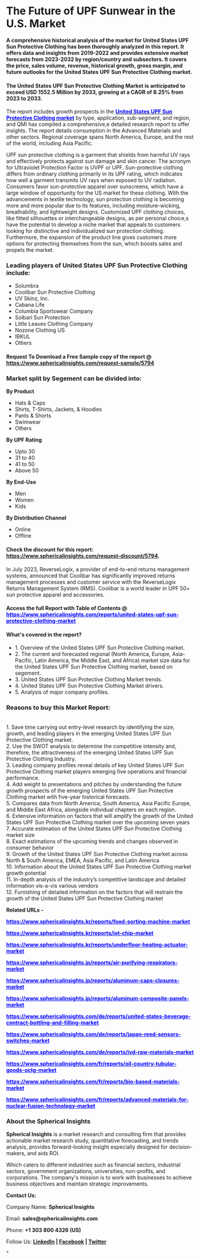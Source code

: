 <h1><strong>The Future of UPF Sunwear in the U.S. Market</strong></h1>
<p><strong>A comprehensive historical analysis of the market for United States UPF Sun Protective Clothing has been thoroughly analyzed in this report. It offers data and insights from 2019-2022 and provides extensive market forecasts from 2023-2032 by region/country and subsectors. It covers the price, sales volume, revenue, historical growth, gross margin, and future outlooks for the United States UPF Sun Protective Clothing market.</strong></p>
<h4><strong>The United States UPF Sun Protective Clothing Market is anticipated to exceed USD 1552.5 Million by 2033, growing at a CAGR of 8.25% from 2023 to 2033.</strong></h4>
<p>The report includes growth prospects in the <a href="https://www.sphericalinsights.com/reports/united-states-upf-sun-protective-clothing-market" target="_blank"><span style="color: #0000ff;"><strong>United States UPF Sun Protective Clothing market</strong></span></a> by type, application, sub-segment, and region, and QMI has compiled a comprehensive,e detailed research report to offer insights. The report details consumption in the Advanced Materials and other sectors. Regional coverage spans North America, Europe, and the rest of the world, including Asia Pacific.</p>
<p>UPF sun protective clothing is a garment that shields from harmful UV rays and effectively protects against sun damage and skin cancer. The acronym for Ultraviolet Protection Factor is UVPF or UPF. Sun-protective clothing differs from ordinary clothing primarily in its UPF rating, which indicates how well a garment transmits UV rays when exposed to UV radiation. Consumers favor sun-protective apparel over sunscreens, which have a large window of opportunity for the US market for these clothing. With the advancements in textile technology, sun protection clothing is becoming more and more popular due to its features, including moisture-wicking, breathability, and lightweight designs. Customized UPF clothing choices, like fitted silhouettes or interchangeable designs, as per personal choice,s have the potential to develop a niche market that appeals to customers looking for distinctive and individualized sun protection clothing. Furthermore, the expansion of the product line gives customers more options for protecting themselves from the sun, which boosts sales and propels the market.</p>
<h3><strong>Leading players of United States UPF Sun Protective Clothing include:</strong></h3>
<ul>
<li>Solumbra</li>
<li>Coolibar Sun Protective Clothing</li>
<li>UV Skinz, Inc.</li>
<li>Cabana Life</li>
<li>Columbia Sportswear Company</li>
<li>Solbari Sun Protection</li>
<li>Little Leaves Clothing Company</li>
<li>Nozone Clothing US</li>
<li>IBKUL</li>
<li>Others</li>
</ul>
<h4>Request To Download a Free Sample copy of the report @ <a href="https://www.sphericalinsights.com/request-sample/5794">https://www.sphericalinsights.com/request-sample/5794</a></h4>
<h3><strong>Market split by Segement can be divided into:</strong></h3>
<p><strong>By Product</strong></p>
<ul>
<li>Hats &amp; Caps</li>
<li>Shirts, T-Shirts, Jackets, &amp; Hoodies</li>
<li>Pants &amp; Shorts</li>
<li>Swimwear</li>
<li>Others</li>
</ul>
<p><strong>By UPF Rating</strong></p>
<ul>
<li>Upto 30</li>
<li>31 to 40</li>
<li>41 to 50</li>
<li>Above 50</li>
</ul>
<p><strong>By End-Use</strong></p>
<ul>
<li>Men</li>
<li>Women</li>
<li>Kids</li>
</ul>
<p><strong>By Distribution Channel</strong></p>
<ul>
<li>Online</li>
<li>Offline</li>
</ul>
<h4>Check the discount for this report: <a href="https://www.sphericalinsights.com/request-discount/5794">https://www.sphericalinsights.com/request-discount/5794</a>.</h4>
<p>In July 2023, ReverseLogix, a provider of end-to-end returns management systems, announced that Coolibar has significantly improved returns management processes and customer service with the ReverseLogix Returns Management System (RMS). Coolibar is a world leader in UPF 50+ sun protective apparel and accessories.</p>
<h4>Access the full Report with Table of Contents @ <span style="color: #0000ff;"><a style="color: #0000ff;" href="https://www.sphericalinsights.com/reports/united-states-upf-sun-protective-clothing-market" target="_blank">https://www.sphericalinsights.com/reports/united-states-upf-sun-protective-clothing-market</a></span></h4>
<h4><strong>What's</strong><strong>&nbsp;covered in the report?</strong></h4>
<ul>
<li>1. Overview of the United States UPF Sun Protective Clothing market.</li>
<li>2. The current and forecasted regional (North America, Europe, Asia-Pacific, Latin America, the Middle East, and Africa) market size data for the United States UPF Sun Protective Clothing market, based on segement.</li>
<li>3. United States UPF Sun Protective Clothing Market trends.</li>
<li>4. United States UPF Sun Protective Clothing Market drivers.</li>
<li>5. Analysis of major company profiles.</li>
</ul>
<h3><strong>Reasons to buy this Market Report:</strong></h3>
<p><br /> 1. Save time carrying out entry-level research by identifying the size, growth, and leading players in the emerging United States UPF Sun Protective Clothing market.<br /> 2. Use the SWOT analysis to determine the competitive intensity and, therefore, the attractiveness of the emerging United States UPF Sun Protective Clothing Industry.<br /> 3. Leading company profiles reveal details of key United States UPF Sun Protective Clothing market players emerging five operations and financial performance.<br /> 4. Add weight to presentations and pitches by understanding the future growth prospects of the emerging United States UPF Sun Protective Clothing market with five-year historical forecasts.<br /> 5. Compares data from North America, South America, Asia Pacific Europe, and Middle East Africa, alongside individual chapters on each region.<br /> 6. Extensive information on factors that will amplify the growth of the United States UPF Sun Protective Clothing market over the upcoming seven years<br /> 7. Accurate estimation of the United States UPF Sun Protective Clothing market size <br /> 8. Exact estimations of the upcoming trends and changes observed in consumer behavior <br /> 9. Growth of the United States UPF Sun Protective Clothing market across North &amp; South America, EMEA, Asia Pacific, and Latin America<br /> 10. Information about the United States UPF Sun Protective Clothing market growth potential<br /> 11. In-depth analysis of the industry&rsquo;s competitive landscape and detailed information vis-a-vis various vendors<br /> 12. Furnishing of detailed information on the factors that will restrain the growth of the United States UPF Sun Protective Clothing market</p>
<p><strong>Related URLs -</strong></p>
<p><span style="color: #0000ff;"><strong><span data-sheets-root="1"><a style="color: #0000ff;" href="https://www.sphericalinsights.kr/reports/food-sorting-machine-market">https://www.sphericalinsights.kr/reports/food-sorting-machine-market</a></span></strong></span></p>
<p><span style="color: #0000ff;"><strong><span data-sheets-root="1"><span data-sheets-root="1"><a style="color: #0000ff;" href="https://www.sphericalinsights.kr/reports/iot-chip-market">https://www.sphericalinsights.kr/reports/iot-chip-market</a></span></span></strong></span></p>
<p><span style="color: #0000ff;"><strong><span data-sheets-root="1"><span data-sheets-root="1"><span data-sheets-root="1"><a style="color: #0000ff;" href="https://www.sphericalinsights.kr/reports/underfloor-heating-actuator-market">https://www.sphericalinsights.kr/reports/underfloor-heating-actuator-market</a></span></span></span></strong></span></p>
<p><span style="color: #0000ff;"><strong><span data-sheets-root="1"><span data-sheets-root="1"><span data-sheets-root="1"><span data-sheets-root="1"><a style="color: #0000ff;" href="https://www.sphericalinsights.jp/reports/air-purifying-respirators-market">https://www.sphericalinsights.jp/reports/air-purifying-respirators-market</a></span></span></span></span></strong></span></p>
<p><span style="color: #0000ff;"><strong><span data-sheets-root="1"><span data-sheets-root="1"><span data-sheets-root="1"><span data-sheets-root="1"><span data-sheets-root="1"><a style="color: #0000ff;" href="https://www.sphericalinsights.jp/reports/aluminum-caps-closures-market">https://www.sphericalinsights.jp/reports/aluminum-caps-closures-market</a></span></span></span></span></span></strong></span></p>
<p><span style="color: #0000ff;"><strong><span data-sheets-root="1"><span data-sheets-root="1"><span data-sheets-root="1"><span data-sheets-root="1"><span data-sheets-root="1"><span data-sheets-root="1"><a style="color: #0000ff;" href="https://www.sphericalinsights.jp/reports/aluminum-composite-panels-market">https://www.sphericalinsights.jp/reports/aluminum-composite-panels-market</a></span></span></span></span></span></span></strong></span></p>
<p><span style="color: #0000ff;"><strong><span data-sheets-root="1"><span data-sheets-root="1"><span data-sheets-root="1"><span data-sheets-root="1"><span data-sheets-root="1"><span data-sheets-root="1"><span data-sheets-root="1"><a class="in-cell-link" style="color: #0000ff;" href="https://www.sphericalinsights.com/de/reports/united-states-beverage-contract-bottling-and-filling-market" target="_blank">https://www.sphericalinsights.com/de/reports/united-states-beverage-contract-bottling-and-filling-market</a></span></span></span></span></span></span></span></strong></span></p>
<p><span style="color: #0000ff;"><strong><span data-sheets-root="1"><span data-sheets-root="1"><span data-sheets-root="1"><span data-sheets-root="1"><span data-sheets-root="1"><span data-sheets-root="1"><span data-sheets-root="1"><span data-sheets-root="1"><a class="in-cell-link" style="color: #0000ff;" href="https://www.sphericalinsights.com/de/reports/japan-reed-sensors-switches-market" target="_blank">https://www.sphericalinsights.com/de/reports/japan-reed-sensors-switches-market</a></span></span></span></span></span></span></span></span></strong></span></p>
<p><span style="color: #0000ff;"><strong><span data-sheets-root="1"><span data-sheets-root="1"><span data-sheets-root="1"><span data-sheets-root="1"><span data-sheets-root="1"><span data-sheets-root="1"><span data-sheets-root="1"><span data-sheets-root="1"><span data-sheets-root="1"><a class="in-cell-link" style="color: #0000ff;" href="https://www.sphericalinsights.com/de/reports/ivd-raw-materials-market" target="_blank">https://www.sphericalinsights.com/de/reports/ivd-raw-materials-market</a></span></span></span></span></span></span></span></span></span></strong></span></p>
<p><span style="color: #0000ff;"><strong><span data-sheets-root="1"><span data-sheets-root="1"><span data-sheets-root="1"><span data-sheets-root="1"><span data-sheets-root="1"><span data-sheets-root="1"><span data-sheets-root="1"><span data-sheets-root="1"><span data-sheets-root="1"><span data-sheets-root="1"><a style="color: #0000ff;" href="https://www.sphericalinsights.com/fr/reports/oil-country-tubular-goods-octg-market">https://www.sphericalinsights.com/fr/reports/oil-country-tubular-goods-octg-market</a></span></span></span></span></span></span></span></span></span></span></strong></span></p>
<p><span style="color: #0000ff;"><strong><span data-sheets-root="1"><span data-sheets-root="1"><span data-sheets-root="1"><span data-sheets-root="1"><span data-sheets-root="1"><span data-sheets-root="1"><span data-sheets-root="1"><span data-sheets-root="1"><span data-sheets-root="1"><span data-sheets-root="1"><span data-sheets-root="1"><a style="color: #0000ff;" href="https://www.sphericalinsights.com/fr/reports/bio-based-materials-market">https://www.sphericalinsights.com/fr/reports/bio-based-materials-market</a></span></span></span></span></span></span></span></span></span></span></span></strong></span></p>
<p><span style="color: #0000ff;"><strong><span data-sheets-root="1"><span data-sheets-root="1"><span data-sheets-root="1"><span data-sheets-root="1"><span data-sheets-root="1"><span data-sheets-root="1"><span data-sheets-root="1"><span data-sheets-root="1"><span data-sheets-root="1"><span data-sheets-root="1"><span data-sheets-root="1"><span data-sheets-root="1"><a style="color: #0000ff;" href="https://www.sphericalinsights.com/fr/reports/advanced-materials-for-nuclear-fusion-technology-market">https://www.sphericalinsights.com/fr/reports/advanced-materials-for-nuclear-fusion-technology-market</a></span></span></span></span></span></span></span></span></span></span></span></span></strong></span></p>
<h3><strong>About the Spherical Insights</strong></h3>
<p><strong>Spherical Insights</strong> is a market research and consulting firm that provides actionable market research study, quantitative forecasting, and trends analysis, provides forward-looking insight especially designed for decision-makers, and aids ROI.</p>
<p>Which caters to different industries such as financial sectors, industrial sectors, government organizations, universities, non-profits, and corporations. The company's mission is to work with businesses to achieve business objectives and maintain strategic improvements.</p>
<p><strong>Contact Us:</strong></p>
<p>Company Name: <strong>Spherical Insights</strong></p>
<p>Email: <strong>sales@sphericalinsights.com</strong></p>
<p>Phone: <strong>+1 303 800 4326 (US)</strong></p>
<p>Follow Us: <strong><a href="https://www.linkedin.com/company/spherical-insight/"><u>LinkedIn</u></a> | <a href="https://www.facebook.com/sphericalinsights22"><u>Facebook</u></a> | <a href="https://twitter.com/SInsights_US"><u>Twitter</u></a></strong></p>
<p>"</p>
